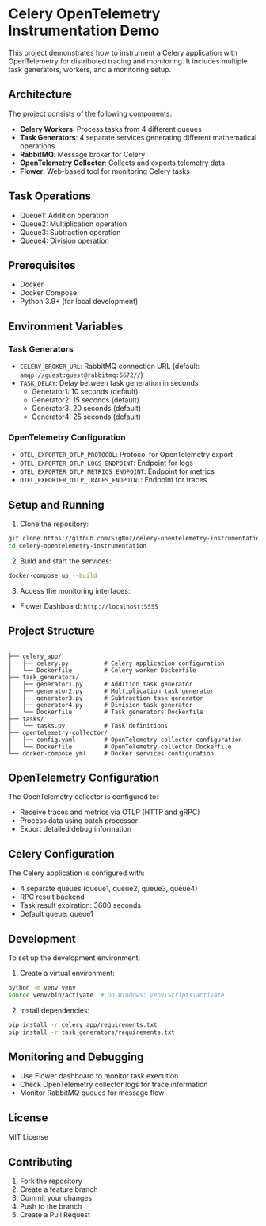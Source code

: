 # Celery OpenTelemetry Instrumentation Demo

This project demonstrates how to instrument a Celery application with OpenTelemetry for distributed tracing and monitoring. It includes multiple task generators, workers, and a monitoring setup.

## Architecture

The project consists of the following components:

- **Celery Workers**: Process tasks from 4 different queues
- **Task Generators**: 4 separate services generating different mathematical operations
- **RabbitMQ**: Message broker for Celery
- **OpenTelemetry Collector**: Collects and exports telemetry data
- **Flower**: Web-based tool for monitoring Celery tasks

## Task Operations

- Queue1: Addition operation
- Queue2: Multiplication operation
- Queue3: Subtraction operation
- Queue4: Division operation

## Prerequisites

- Docker
- Docker Compose
- Python 3.9+ (for local development)

## Environment Variables

### Task Generators
- `CELERY_BROKER_URL`: RabbitMQ connection URL (default: `amqp://guest:guest@rabbitmq:5672//`)
- `TASK_DELAY`: Delay between task generation in seconds
  - Generator1: 10 seconds (default)
  - Generator2: 15 seconds (default)
  - Generator3: 20 seconds (default)
  - Generator4: 25 seconds (default)

### OpenTelemetry Configuration
- `OTEL_EXPORTER_OTLP_PROTOCOL`: Protocol for OpenTelemetry export
- `OTEL_EXPORTER_OTLP_LOGS_ENDPOINT`: Endpoint for logs
- `OTEL_EXPORTER_OTLP_METRICS_ENDPOINT`: Endpoint for metrics
- `OTEL_EXPORTER_OTLP_TRACES_ENDPOINT`: Endpoint for traces

## Setup and Running

1. Clone the repository:
```bash
git clone https://github.com/SigNoz/celery-opentelemetry-instrumentation.git
cd celery-opentelemetry-instrumentation
```

2. Build and start the services:
```bash
docker-compose up --build
```

3. Access the monitoring interfaces:
- Flower Dashboard: `http://localhost:5555`

## Project Structure

```
.
├── celery_app/
│   ├── celery.py          # Celery application configuration
│   └── Dockerfile         # Celery worker Dockerfile
├── task_generators/
│   ├── generator1.py      # Addition task generator
│   ├── generator2.py      # Multiplication task generator
│   ├── generator3.py      # Subtraction task generator
│   ├── generator4.py      # Division task generator
│   └── Dockerfile         # Task generators Dockerfile
├── tasks/
│   └── tasks.py           # Task definitions
├── opentelemetry-collector/
│   ├── config.yaml        # OpenTelemetry collector configuration
│   └── Dockerfile         # OpenTelemetry collector Dockerfile
└── docker-compose.yml     # Docker services configuration
```

## OpenTelemetry Configuration

The OpenTelemetry collector is configured to:
- Receive traces and metrics via OTLP (HTTP and gRPC)
- Process data using batch processor
- Export detailed debug information

## Celery Configuration

The Celery application is configured with:
- 4 separate queues (queue1, queue2, queue3, queue4)
- RPC result backend
- Task result expiration: 3600 seconds
- Default queue: queue1

## Development

To set up the development environment:

1. Create a virtual environment:
```bash
python -m venv venv
source venv/bin/activate  # On Windows: venv\Scripts\activate
```

2. Install dependencies:
```bash
pip install -r celery_app/requirements.txt
pip install -r task_generators/requirements.txt
```

## Monitoring and Debugging

- Use Flower dashboard to monitor task execution
- Check OpenTelemetry collector logs for trace information
- Monitor RabbitMQ queues for message flow

## License

MIT License

## Contributing

1. Fork the repository
2. Create a feature branch
3. Commit your changes
4. Push to the branch
5. Create a Pull Request